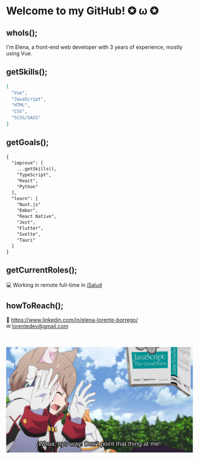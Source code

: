 # Welcome to my GitHub! ✪ ω ✪

## whoIs();

I'm Elena, a front-end web developer with 3 years of experience, mostly using Vue.

## getSkills();

```JSON
[
  "Vue",
  "JavaScript",
  "HTML",
  "CSS",
  "SCSS/SASS"
]
```

## getGoals();

```JS
{
  "improve": [
    ...getSkills(),
    "TypeScript",
    "React",
    "Python"
  ],
  "learn": [
    "Nuxt.js"
    "Ember",
    "React Native",
    "Jest",
    "Flutter",
    "Svelte",
    "Tauri"
  ]
}
```

## getCurrentRoles();

💻 Working in remote full-time in [iSalud](https://www.doctori.com/)  

## howToReach();

🔗 https://www.linkedin.com/in/elena-lorente-borrego/  
✉ lorentedev@gmail.com  
  
<br />
<br />

<img src="Felix_Argyle_Scared_By_JavaScript_The_Good_Parts.png" />
